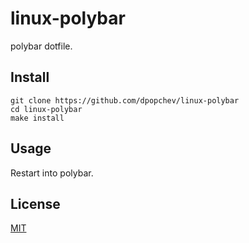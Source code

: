 # linux-polybar

polybar dotfile.

## Install

```
git clone https://github.com/dpopchev/linux-polybar
cd linux-polybar
make install
```

## Usage

Restart into polybar.

## License

[MIT](LICENSE)
